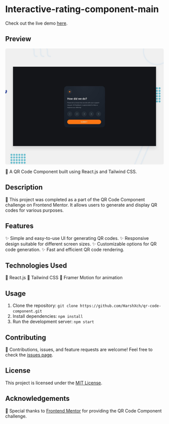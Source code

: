 # Interactive-rating-component-main

Check out the live demo [here](https://qr-codeharshx.netlify.app).

## Preview

<div style="display: grid; justify-items: center;">
  <img src="./public/design/desktop-preview.jpg" alt="Project Preview" style="width: 100%; height: auto; border-radius: 5px;">
</div>

📱 A QR Code Component built using React.js and Tailwind CSS.

## Description

🚀 This project was completed as a part of the QR Code Component challenge on Frontend Mentor. It allows users to generate and display QR codes for various purposes.

## Features

✨ Simple and easy-to-use UI for generating QR codes.
✨ Responsive design suitable for different screen sizes.
✨ Customizable options for QR code generation.
✨ Fast and efficient QR code rendering.

## Technologies Used

🔧 React.js
🎨 Tailwind CSS
🚀 Framer Motion for animation

## Usage

1. Clone the repository: `git clone https://github.com/HarshXch/qr-code-component.git`
2. Install dependencies: `npm install`
3. Run the development server: `npm start`

## Contributing

🤝 Contributions, issues, and feature requests are welcome! Feel free to check the [issues page](https://github.com/HarshXch/qr-code-component/issues).

## License

This project is licensed under the [MIT License](https://opensource.org/licenses/MIT).

## Acknowledgements

🙏 Special thanks to [Frontend Mentor](https://www.frontendmentor.io/) for providing the QR Code Component challenge.
